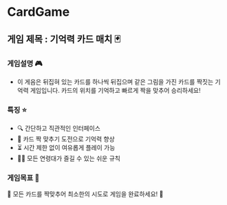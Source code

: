 # CardGame

## 게임 제목 : 기억력 카드 매치 🃏

### 게임설명 🎮
- 이 게음은 뒤집혀 있는 카드를 하나씩 뒤집으며 같은 그림을 가진 카드를 짝짓는 기억력 게임입니다. 카드의 위치를 기억하고 빠르게 짝을 맞추어 승리하세요!

### 특징 ⭐
- 🔍 간단하고 직관적인 인터페이스
- 🧩 카드 짝 맞추기 도전으로 기억력 향상
- ⏳ 시간 제한 없이 여유롭게 플레이 가능
- 👶👵 모든 연령대가 즐길 수 있는 쉬운 규칙

### 게임목표 🎯
🚀 모든 카드를 짝맞추어 최소한의 시도로 게임을 완료하세요! 🚀
